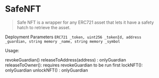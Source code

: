 # SafeNFT

> Safe NFT is a wrapper for any ERC721 asset that lets it have a safety hatch to retrieve the asset. 


Deployment Parameters
``
ERC721 _token, uint256 _tokenId, address _guardian, string memory _name, string memory _symbol
``

Usage:

revokeGuardian()
releaseToAddress(address) : onlyGuardian
releaseToOwner(): requires revokeGuardian to be run first
lockNFT(): onlyGuardian
unlockNFT() : onlyGuardian
